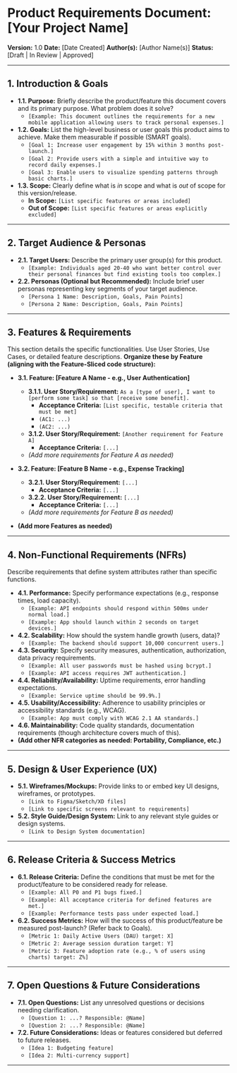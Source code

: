 # Product Requirements Document: [Your Project Name]

**Version:** 1.0
**Date:** [Date Created]
**Author(s):** [Author Name(s)]
**Status:** [Draft | In Review | Approved]

---

## 1. Introduction & Goals

*   **1.1. Purpose:** Briefly describe the product/feature this document covers and its primary purpose. What problem does it solve?
    *   `[Example: This document outlines the requirements for a new mobile application allowing users to track personal expenses.]`
*   **1.2. Goals:** List the high-level business or user goals this product aims to achieve. Make them measurable if possible (SMART goals).
    *   `[Goal 1: Increase user engagement by 15% within 3 months post-launch.]`
    *   `[Goal 2: Provide users with a simple and intuitive way to record daily expenses.]`
    *   `[Goal 3: Enable users to visualize spending patterns through basic charts.]`
*   **1.3. Scope:** Clearly define what is *in* scope and what is *out* of scope for this version/release.
    *   **In Scope:** `[List specific features or areas included]`
    *   **Out of Scope:** `[List specific features or areas explicitly excluded]`

---

## 2. Target Audience & Personas

*   **2.1. Target Users:** Describe the primary user group(s) for this product.
    *   `[Example: Individuals aged 20-40 who want better control over their personal finances but find existing tools too complex.]`
*   **2.2. Personas (Optional but Recommended):** Include brief user personas representing key segments of your target audience.
    *   `[Persona 1 Name: Description, Goals, Pain Points]`
    *   `[Persona 2 Name: Description, Goals, Pain Points]`

---

## 3. Features & Requirements

This section details the specific functionalities. Use User Stories, Use Cases, or detailed feature descriptions. **Organize these by Feature (aligning with the Feature-Sliced code structure):**

*   **3.1. Feature: [Feature A Name - e.g., User Authentication]**
    *   **3.1.1. User Story/Requirement:** `As a [type of user], I want to [perform some task] so that [receive some benefit].`
        *   **Acceptance Criteria:** `[List specific, testable criteria that must be met]`
        *   `(AC1: ...)`
        *   `(AC2: ...)`
    *   **3.1.2. User Story/Requirement:** `[Another requirement for Feature A]`
        *   **Acceptance Criteria:** `[...]`
    *   *(Add more requirements for Feature A as needed)*

*   **3.2. Feature: [Feature B Name - e.g., Expense Tracking]**
    *   **3.2.1. User Story/Requirement:** `[...]`
        *   **Acceptance Criteria:** `[...]`
    *   **3.2.2. User Story/Requirement:** `[...]`
        *   **Acceptance Criteria:** `[...]`
    *   *(Add more requirements for Feature B as needed)*

*   **(Add more Features as needed)**

---

## 4. Non-Functional Requirements (NFRs)

Describe requirements that define system attributes rather than specific functions.

*   **4.1. Performance:** Specify performance expectations (e.g., response times, load capacity).
    *   `[Example: API endpoints should respond within 500ms under normal load.]`
    *   `[Example: App should launch within 2 seconds on target devices.]`
*   **4.2. Scalability:** How should the system handle growth (users, data)?
    *   `[Example: The backend should support 10,000 concurrent users.]`
*   **4.3. Security:** Specify security measures, authentication, authorization, data privacy requirements.
    *   `[Example: All user passwords must be hashed using bcrypt.]`
    *   `[Example: API access requires JWT authentication.]`
*   **4.4. Reliability/Availability:** Uptime requirements, error handling expectations.
    *   `[Example: Service uptime should be 99.9%.]`
*   **4.5. Usability/Accessibility:** Adherence to usability principles or accessibility standards (e.g., WCAG).
    *   `[Example: App must comply with WCAG 2.1 AA standards.]`
*   **4.6. Maintainability:** Code quality standards, documentation requirements (though architecture covers much of this).
*   **(Add other NFR categories as needed: Portability, Compliance, etc.)**

---

## 5. Design & User Experience (UX)

*   **5.1. Wireframes/Mockups:** Provide links to or embed key UI designs, wireframes, or prototypes.
    *   `[Link to Figma/Sketch/XD files]`
    *   `[Link to specific screens relevant to requirements]`
*   **5.2. Style Guide/Design System:** Link to any relevant style guides or design systems.
    *   `[Link to Design System documentation]`

---

## 6. Release Criteria & Success Metrics

*   **6.1. Release Criteria:** Define the conditions that must be met for the product/feature to be considered ready for release.
    *   `[Example: All P0 and P1 bugs fixed.]`
    *   `[Example: All acceptance criteria for defined features are met.]`
    *   `[Example: Performance tests pass under expected load.]`
*   **6.2. Success Metrics:** How will the success of this product/feature be measured post-launch? (Refer back to Goals).
    *   `[Metric 1: Daily Active Users (DAU) target: X]`
    *   `[Metric 2: Average session duration target: Y]`
    *   `[Metric 3: Feature adoption rate (e.g., % of users using charts) target: Z%]`

---

## 7. Open Questions & Future Considerations

*   **7.1. Open Questions:** List any unresolved questions or decisions needing clarification.
    *   `[Question 1: ...? Responsible: @Name]`
    *   `[Question 2: ...? Responsible: @Name]`
*   **7.2. Future Considerations:** Ideas or features considered but deferred to future releases.
    *   `[Idea 1: Budgeting feature]`
    *   `[Idea 2: Multi-currency support]`

---